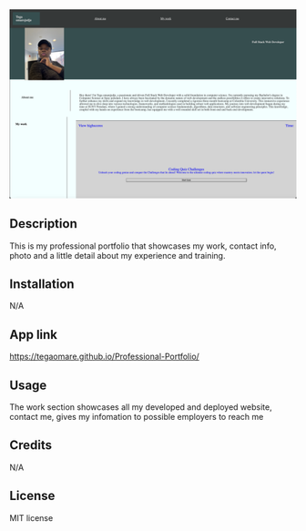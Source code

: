 <img src="./assets/images/webpage.PNG" alt="portfolio webpage picture" >

## Description
This is my professional portfolio that showcases my work, contact info, photo and a little detail about my experience and training. 

## Installation
N/A

## App link
https://tegaomare.github.io/Professional-Portfolio/

## Usage
The work section showcases all my developed and deployed website, contact me, gives my infomation to possible employers to reach me

## Credits
N/A

## License
MIT license